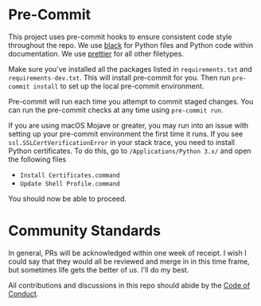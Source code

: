 # Pre-Commit

This project uses pre-commit hooks to ensure consistent code style throughout the repo. We use
[black](https://github.com/ambv/black) for Python files and Python code within documentation. We use
[prettier](https://github.com/prettier/prettier) for all other filetypes.

Make sure you've installed all the packages listed in `requirements.txt` and `requirements-dev.txt`.
This will install pre-commit for you. Then run `pre-commit install` to set up the local pre-commit environment.

Pre-commit will run each time you attempt to commit staged changes. You can run the pre-commit checks at any time
using `pre-commit run`.

If you are using macOS Mojave or greater, you may run into an issue with setting up your pre-commit environment the first time it runs. If you see `ssl.SSLCertVerificationError` in your stack trace, you need to install Python certificates. To do this, go to `/Applications/Python 3.x/` and open the following files

- `Install Certificates.command`
- `Update Shell Profile.command`

You should now be able to proceed.

# Community Standards

In general, PRs will be acknowledged within one week of receipt. I wish I could say that they would all be
reviewed and merge in in this time frame, but sometimes life gets the better of us. I'll do my best.

All contributions and discussions in this repo should abide by the [Code of Conduct](CODE_OF_CONDUCT.md).
